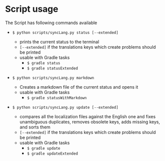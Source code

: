 # Script usage

The Script has following commands available
- `$ python scripts/syncLang.py status [--extended]`
  - prints the current status to the terminal
  - `[--extended]` if the translations keys which create problems should be printed
  - usable with Gradle tasks
    - `$ gradle status`
    - `$ gradle statusExtended`


- `$ python scripts/syncLang.py markdown`
  - Creates a markdown file of the current status and opens it
  - usable with Gradle tasks
    - `$ gradle statusWithMarkdown`


- `$ python scripts/syncLang.py update [--extended]`
  - compares all the localization files against the English one and fixes unambiguous duplicates, removes obsolete keys, adds missing keys, and sorts them
  - `[--extended]` if the translations keys which create problems should be printed
  - usable with Gradle tasks
    - `$ gradle update`
    - `$ gradle updateExtended`

